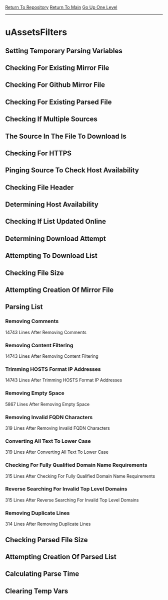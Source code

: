 [Return To Repository](https://github.com/deathbybandaid/piholeparser/)
[Return To Main](https://github.com/deathbybandaid/piholeparser/blob/master/RecentRunLogs/Mainlog.md)
[Go Up One Level](https://github.com/deathbybandaid/piholeparser/blob/master/RecentRunLogs/TopLevelScripts/30-Processing-External-Blacklists.md)
____________________________________
# uAssetsFilters
## Setting Temporary Parsing Variables
## Checking For Existing Mirror File
## Checking For Github Mirror File
## Checking For Existing Parsed File
## Checking If Multiple Sources
## The Source In The File To Download Is
## Checking For HTTPS
## Pinging Source To Check Host Availability
## Checking File Header
## Determining Host Availability
## Checking If List Updated Online
## Determining Download Attempt
## Attempting To Download List
## Checking File Size
## Attempting Creation Of Mirror File
## Parsing List
### Removing Comments
14743 Lines After Removing Comments
### Removing Content Filtering
14743 Lines After Removing Content Filtering
### Trimming HOSTS Format IP Addresses
14743 Lines After Trimming HOSTS Format IP Addresses
### Removing Empty Space
5867 Lines After Removing Empty Space
### Removing Invalid FQDN Characters
319 Lines After Removing Invalid FQDN Characters
### Converting All Text To Lower Case
319 Lines After Converting All Text To Lower Case
### Checking For Fully Qualified Domain Name Requirements
315 Lines After Checking For Fully Qualified Domain Name Requirements
### Reverse Searching For Invalid Top Level Domains
315 Lines After Reverse Searching For Invalid Top Level Domains
### Removing Duplicate Lines
314 Lines After Removing Duplicate Lines
## Checking Parsed File Size
## Attempting Creation Of Parsed List
## Calculating Parse Time
## Clearing Temp Vars
